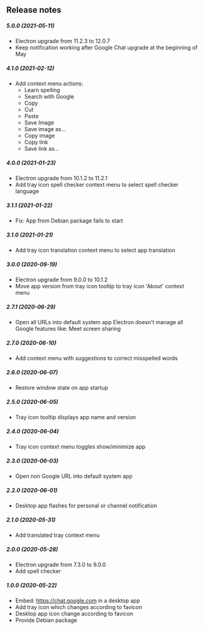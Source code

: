 Release notes
-------------
##### 5.0.0 (2021-05-11)
 * Electron upgrade from 11.2.3 to 12.0.7
 * Keep notification working after Google Chat upgrade at the beginning of May

##### 4.1.0 (2021-02-12)
* Add context menu actions:
  * Learn spelling
  * Search with Google
  * Copy
  * Cut
  * Paste
  * Save Image
  * Save image as…
  * Copy image
  * Copy link
  * Save link as…

##### 4.0.0 (2021-01-23)
 * Electron upgrade from 10.1.2 to 11.2.1
 * Add tray icon spell checker context menu to select spell checker language

##### 3.1.1 (2021-01-22)
 * Fix: App from Debian package fails to start

##### 3.1.0 (2021-01-21)
 * Add tray icon translation context menu to select app translation

##### 3.0.0 (2020-09-19)
 * Electron upgrade from 9.0.0 to 10.1.2
 * Move app version from tray icon tooltip to tray icon 'About' context menu

##### 2.7.1 (2020-06-29)
 * Open all URLs into default system app
   Electron doesn't manage all Google features like: Meet screen sharing

##### 2.7.0 (2020-06-10)
 * Add context menu with suggestions to correct misspelled words

##### 2.6.0 (2020-06-07)
 * Restore window state on app startup

##### 2.5.0 (2020-06-05)
 * Tray icon tooltip displays app name and version

##### 2.4.0 (2020-06-04)
 * Tray icon context menu toggles show/minimize app

##### 2.3.0 (2020-06-03)
 * Open non Google URL into default system app

##### 2.2.0 (2020-06-01)
 * Desktop app flashes for personal or channel notification

##### 2.1.0 (2020-05-31)
 * Add translated tray context menu

##### 2.0.0 (2020-05-28)
 * Electron upgrade from 7.3.0 to 9.0.0
 * Add spell checker

##### 1.0.0 (2020-05-22)
 * Embed: https://chat.google.com in a desktop app
 * Add tray icon which changes according to favicon
 * Desktop app icon change according to favicon
 * Provide Debian package
